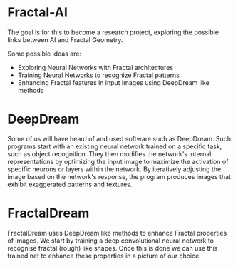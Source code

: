 # Fractal-AI
The goal is for this to become a research project, exploring the possible links between AI and Fractal Geometry.

Some possible ideas are:
- Exploring Neural Networks with Fractal architectures
- Training Neural Networks to recognize Fractal patterns
- Enhancing Fractal features in input images using DeepDream like methods

# DeepDream
Some of us will have heard of and used software such as DeepDream. Such programs start with an existing neural network trained on a specific task, such as object recognition. They then modifies the network's internal representations by optimizing the input image to maximize the activation of specific neurons or layers within the network. By iteratively adjusting the image based on the network's response, the program produces images that exhibit exaggerated patterns and textures.

# FractalDream
FractalDream uses DeepDream like methods to enhance Fractal properties of images. We start by training a deep convolutional neural network to recognise fractal (rough) like shapes. Once this is done we can use this trained net to enhance these properties in a picture of our choice.
